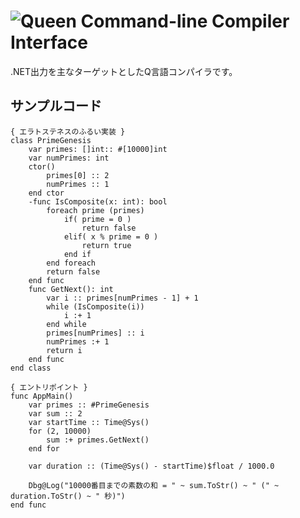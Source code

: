 ![Queen Command-line Compiler Interface](http://yvt.jp/queen/img/queen-clic-2.png)
=======

.NET出力を主なターゲットとしたQ言語コンパイラです。

サンプルコード
------

	{ エラトステネスのふるい実装 }
	class PrimeGenesis
	    var primes: []int:: #[10000]int
	    var numPrimes: int
	    ctor()
	        primes[0] :: 2
	        numPrimes :: 1
	    end ctor
	    -func IsComposite(x: int): bool
	        foreach prime (primes)
	            if( prime = 0 )
	                return false
	            elif( x % prime = 0 )
	                return true
	            end if
	        end foreach
	        return false
	    end func
	    func GetNext(): int
	        var i :: primes[numPrimes - 1] + 1
	        while (IsComposite(i))
	            i :+ 1
	        end while
	        primes[numPrimes] :: i
	        numPrimes :+ 1
	        return i
	    end func
	end class
	
	{ エントリポイント }
	func AppMain()
	    var primes :: #PrimeGenesis
	    var sum :: 2
	    var startTime :: Time@Sys()
	    for (2, 10000)
	        sum :+ primes.GetNext()
	    end for
	
	    var duration :: (Time@Sys() - startTime)$float / 1000.0
	
	    Dbg@Log("10000番目までの素数の和 = " ~ sum.ToStr() ~ " (" ~ duration.ToStr() ~ " 秒)")
	end func

